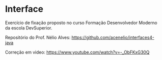 # Interface

Exercício de fixação proposto no curso Formação Desenvolvedor Moderno da escola DevSuperior.

Repositório do Prof. Nélio Alves: https://github.com/acenelio/interfaces4-java

Correção em video: https://www.youtube.com/watch?v=-_ObFKxG30Q
